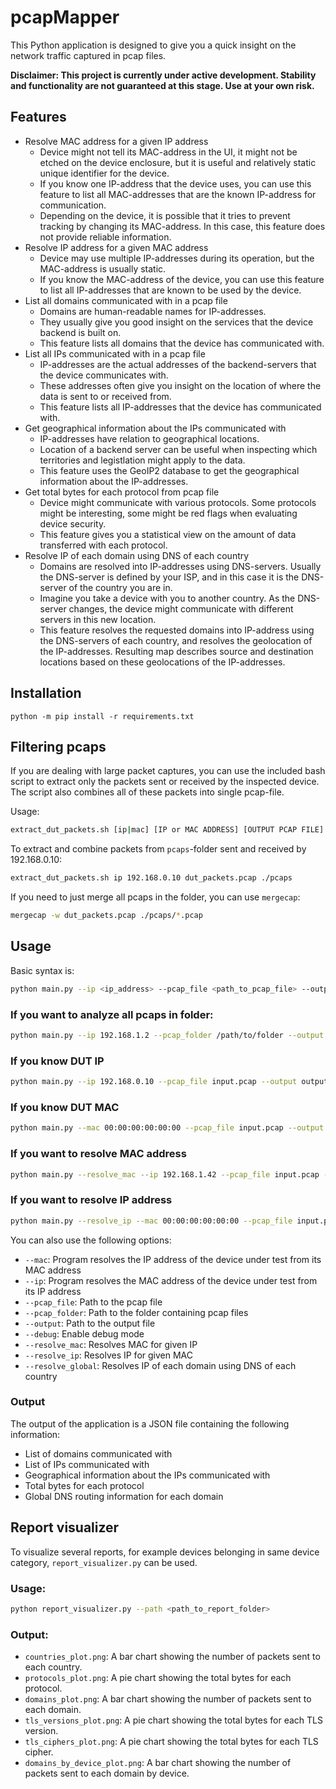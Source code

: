 # pcapMapper

This Python application is designed to give you a quick insight on the network traffic captured in pcap files.

**Disclaimer: This project is currently under active development. Stability and functionality are not guaranteed at this stage. Use at your own risk.**


## Features

- Resolve MAC address for a given IP address
  - Device might not tell its MAC-address in the UI, it might not be etched on the device enclosure, but it is useful and relatively static unique identifier for the device.
  - If you know one IP-address that the device uses, you can use this feature to list all MAC-addresses that are the known IP-address for communication.
  - Depending on the device, it is possible that it tries to prevent tracking by changing its MAC-address. In this case, this feature does not provide reliable information.
- Resolve IP address for a given MAC address
  - Device may use multiple IP-addresses during its operation, but the MAC-address is usually static.
  - If you know the MAC-address of the device, you can use this feature to list all IP-addresses that are known to be used by the device.
- List all domains communicated with in a pcap file
  - Domains are human-readable names for IP-addresses.
  - They usually give you good insight on the services that the device backend is built on.
  - This feature lists all domains that the device has communicated with.
- List all IPs communicated with in a pcap file
  - IP-addresses are the actual addresses of the backend-servers that the device communicates with. 
  - These addresses often give you insight on the location of where the data is sent to or received from.
  - This feature lists all IP-addresses that the device has communicated with.
- Get geographical information about the IPs communicated with
  - IP-addresses have relation to geographical locations.
  - Location of a backend server can be useful when inspecting which territories and legistlation might apply to the data.
  - This feature uses the GeoIP2 database to get the geographical information about the IP-addresses.
- Get total bytes for each protocol from pcap file
  - Device might communicate with various protocols. Some protocols might be interesting, some might be red flags when evaluating device security.
  - This feature gives you a statistical view on the amount of data transferred with each protocol.
- Resolve IP of each domain using DNS of each country
  - Domains are resolved into IP-addresses using DNS-servers. Usually the DNS-server is defined by your ISP, and in this case it is the DNS-server of the country you are in.
  - Imagine you take a device with you to another country. As the DNS-server changes, the device might communicate with different servers in this new location.
  - This feature resolves the requested domains into IP-address using the DNS-servers of each country, and resolves the geolocation of the IP-addresses. Resulting map describes source and destination locations based on these geolocations of the IP-addresses.

## Installation

```
python -m pip install -r requirements.txt
```

## Filtering pcaps

If you are dealing with large packet captures, you can use the included bash script to extract only the packets sent or received by the inspected device.
The script also combines all of these packets into single pcap-file.

Usage: 
```bash
extract_dut_packets.sh [ip|mac] [IP or MAC ADDRESS] [OUTPUT PCAP FILE] [INPUT PCAP FOLDER]
```

To extract and combine packets from `pcaps`-folder sent and received by 192.168.0.10:
```bash
extract_dut_packets.sh ip 192.168.0.10 dut_packets.pcap ./pcaps
```

If you need to just merge all pcaps in the folder, you can use `mergecap`:
```bash
mergecap -w dut_packets.pcap ./pcaps/*.pcap
```


## Usage

Basic syntax is:
```bash
python main.py --ip <ip_address> --pcap_file <path_to_pcap_file> --output <path_to_output_file>
```

### If you want to analyze all pcaps in folder:
```bash
python main.py --ip 192.168.1.2 --pcap_folder /path/to/folder --output output.json
```

### If you know DUT IP
```bash
python main.py --ip 192.168.0.10 --pcap_file input.pcap --output output.json
```

### If you know DUT MAC
```bash
python main.py --mac 00:00:00:00:00:00 --pcap_file input.pcap --output output.json
```

### If you want to resolve MAC address
```bash
python main.py --resolve_mac --ip 192.168.1.42 --pcap_file input.pcap --output output.json
```

### If you want to resolve IP address
```bash
python main.py --resolve_ip --mac 00:00:00:00:00:00 --pcap_file input.pcap --output output.json
```

You can also use the following options:

- `--mac`: Program resolves the IP address of the device under test from its MAC address
- `--ip`: Program resolves the MAC address of the device under test from its IP address
- `--pcap_file`: Path to the pcap file
- `--pcap_folder`: Path to the folder containing pcap files
- `--output`: Path to the output file
- `--debug`: Enable debug mode
- `--resolve_mac`: Resolves MAC for given IP
- `--resolve_ip`: Resolves IP for given MAC
- `--resolve_global`: Resolves IP of each domain using DNS of each country

### Output

The output of the application is a JSON file containing the following information:

- List of domains communicated with
- List of IPs communicated with
- Geographical information about the IPs communicated with
- Total bytes for each protocol
- Global DNS routing information for each domain

## Report visualizer

To visualize several reports, for example devices belonging in same device category, `report_visualizer.py` can be used.

### Usage:
```bash
python report_visualizer.py --path <path_to_report_folder>
```

### Output:

* `countries_plot.png`: A bar chart showing the number of packets sent to each country.
* `protocols_plot.png`: A pie chart showing the total bytes for each protocol.
* `domains_plot.png`: A bar chart showing the number of packets sent to each domain.
* `tls_versions_plot.png`: A pie chart showing the total bytes for each TLS version.
* `tls_ciphers_plot.png`: A pie chart showing the total bytes for each TLS cipher.
* `domains_by_device_plot.png`: A bar chart showing the number of packets sent to each domain by device.

